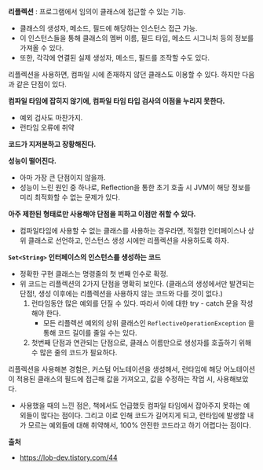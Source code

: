 **리플렉션** : 프로그램에서 임의이 클래스에 접근할 수 있는 기능.
- 클래스의 생성자, 메소드, 필드에 해당하는 인스턴스 접근 가능.
- 이 인스턴스들을 통해 클래스의 멤버 이름, 필드 타입, 메소드 시그니처 등의 정보를 가져올 수 있다.
- 또한, 각각에 연결된 실제 생성자, 메소드, 필드를 조작할 수도 있다.

리플렉션을 사용하면, 컴파일 시에 존재하지 않던 클래스도 이용할 수 있다. 하지만 다음과 같은 단점이 있다.

**컴파일 타임에 잡히지 않기에, 컴파일 타임 타입 검사의 이점을 누리지 못한다.**
- 예외 검사도 마찬가지.
- 런타임 오류에 취약

**코드가 지저분하고 장황해진다.**

**성능이 떨어진다.**
- 아마 가장 큰 단점이지 않을까.
- 성능이 느린 원인 중 하나로, Reflection을 통한 초기 호출 시 JVM이 해당 정보를 미리 최적화할 수 없는 문제가 있다.

**아주 제한된 형태로만 사용해야 단점을 피하고 이점만 취할 수 있다.**
- 컴파일타임에 사용할 수 없는 클래스를 사용하는 경우라면, 적절한 인터페이스나 상위 클래스로 선언하고, 인스턴스 생성 시에만 리플렉션을 사용하도록 하자.

**`Set<String>` 인터페이스의 인스턴스를 생성하는 코드**
- 정확한 구현 클래스는 명령줄의 첫 번째 인수로 확정.
- 위 코드는 리플렉션의 2가지 단점을 명확히 보인다. (클래스의 생성에서만 발견되는 단점!, 생성 이후에는 리플렉션을 사용하지 않는 코드와 다를 것이 없다.)
  1. 런타임동안 많은 예외를 던질 수 있다. 따라서 이에 대한 try - catch 문을 작성해야 한다.
     - 모든 리플렉션 예외의 상위 클래스인 `ReflectiveOperationException` 을 통해 코드 길이를 줄일 수는 있다.
  2. 첫번째 단점과 연관되는 단점으로, 클래스 이름만으로 생성자를 호출하기 위해 수 많은 줄의 코드가 필요하다.

리플렉션을 사용해본 경험은, 커스텀 어노테이션을 생성해서, 런타임에 해당 어노테이션이 적용된 클래스의 필드에 접근해 값을 가져오고, 값을 수정하는 작업 시, 사용해보았다.
- 사용했을 때의 느낀 점은, 책에서도 언급했듯 컴파일 타임에서 잡아주지 못하는 예외들이 많다는 점이다. 그리고 이로 인해 코드가 길어지게 되고, 런타임에 발생할 내가 모르는 예외들에 대해 취약해서, 100% 안전한 코드라고 하기 어렵다는 점이다.

**출처**
- https://lob-dev.tistory.com/44
